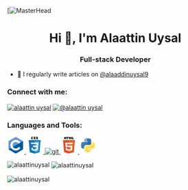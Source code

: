  [![MasterHead](https://media.licdn.com/dms/image/D4D12AQGTZHLn1znUfg/article-cover_image-shrink_600_2000/0/1666444068672?e=2147483647&v=beta&t=QGgptgPQN7EiE0zKY_U7dtlPN9DOJDV5mpdq6tT03AA)



<h1 align="center">Hi 👋, I'm Alaattin Uysal</h1>
<h3 align="center">Full-stack Developer</h3>

- 📝 I regularly write articles on [@alaaddinuysal9](@alaaddinuysal9)


<h3 align="left">Connect with me:</h3>
<p align="left">
<a href="https://linkedin.com/in/alaattin uysal" target="blank"><img align="center" src="https://raw.githubusercontent.com/rahuldkjain/github-profile-readme-generator/master/src/images/icons/Social/linked-in-alt.svg" alt="alaattin uysal" height="30" width="40" /></a>
<a href="https://medium.com/@alaattin uysal" target="blank"><img align="center" src="https://raw.githubusercontent.com/rahuldkjain/github-profile-readme-generator/master/src/images/icons/Social/medium.svg" alt="@alaattin uysal" height="30" width="40" /></a>
</p>

<h3 align="left">Languages and Tools:</h3>
<p align="left"> <a href="https://www.cprogramming.com/" target="_blank" rel="noreferrer"> <img src="https://raw.githubusercontent.com/devicons/devicon/master/icons/c/c-original.svg" alt="c" width="40" height="40"/> </a> <a href="https://www.w3schools.com/css/" target="_blank" rel="noreferrer"> <img src="https://raw.githubusercontent.com/devicons/devicon/master/icons/css3/css3-original-wordmark.svg" alt="css3" width="40" height="40"/> </a> <a href="https://git-scm.com/" target="_blank" rel="noreferrer"> <img src="https://www.vectorlogo.zone/logos/git-scm/git-scm-icon.svg" alt="git" width="40" height="40"/> </a> <a href="https://www.w3.org/html/" target="_blank" rel="noreferrer"> <img src="https://raw.githubusercontent.com/devicons/devicon/master/icons/html5/html5-original-wordmark.svg" alt="html5" width="40" height="40"/> </a> <a href="https://www.python.org" target="_blank" rel="noreferrer"> <img src="https://raw.githubusercontent.com/devicons/devicon/master/icons/python/python-original.svg" alt="python" width="40" height="40"/> </a> </p>

<p><img align="left" src="https://github-readme-stats.vercel.app/api/top-langs?username=alaattinuysal&show_icons=true&locale=en&layout=compact" alt="alaattinuysal" /></p>

<p>&nbsp;<img align="center" src="https://github-readme-stats.vercel.app/api?username=alaattinuysal&show_icons=true&locale=en" alt="alaattinuysal" /></p>

<p><img align="center" src="https://github-readme-streak-stats.herokuapp.com/?user=alaattinuysal&" alt="alaattinuysal" /></p>
